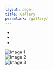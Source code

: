 ```yaml
---
layout: page
title: Gallery
permalink: /gallery/
---
```


<div id="myCarousel" class="carousel slide" data-ride="carousel">
  <!-- Indicators -->
  <ul class="carousel-indicators">
    <li data-target="#myCarousel" data-slide-to="0" class="active"></li>
    <li data-target="#myCarousel" data-slide-to="1"></li>
    <li data-target="#myCarousel" data-slide-to="2"></li>
  </ul>

  <!-- The slideshow -->
  <div class="carousel-inner">
    <div class="carousel-item active">
      <img src="../images/img1.jpg" alt="Image 1">
    </div>
    <div class="carousel-item">
      <img src="../images/img2.jpg" alt="Image 2">
    </div>
    <div class="carousel-item">
      <img src="../images/img3.jpg" alt="Image 3">
    </div>
  </div>

  <!-- Left and right controls -->
  <a class="carousel-control-prev" href="#myCarousel" data-slide="prev">
    <span class="carousel-control-prev-icon"></span>
  </a>
  <a class="carousel-control-next" href="#myCarousel" data-slide="next">
    <span class="carousel-control-next-icon"></span>
  </a>
</div>
